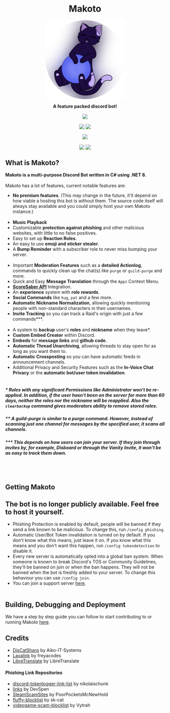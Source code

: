<h1 align="center">Makoto</h1>
<p align="center"><img src="ProjectMakoto/Assets/Prod.png" width=250 align="center"></p>
<p align="center" style="font-weight:bold;">A feature packed discord bot!</p>

<p align="center"><img src="https://github.com/Fortunevale/ProjectMakoto/actions/workflows/dev.yml/badge.svg?branch=dev" align="center">
<p align="center"><img src="https://img.shields.io/github/contributors/Fortunevale/ProjectMakoto" align="center"> <img src="https://img.shields.io/github/issues-raw/Fortunevale/ProjectMakoto" align="center"></p>
<p align="center"><img src="https://wakatime.com/badge/github/Fortunevale/ProjectMakoto.svg" align="center"></p>

<p align="center"><img src="https://img.shields.io/github/stars/Fortunevale/ProjectMakoto?style=social" align="center"> <img src="https://img.shields.io/github/watchers/Fortunevale/ProjectMakoto?style=social" align="center"></p>

## What is Makoto?

**Makoto is a multi-purpose Discord Bot written in C# using .NET 8.**
<br></br>
Makoto has a lot of features, current notable features are:
- **No premium features**. (This may change in the future, it'll depend on how viable a hosting this bot is without them. The source code itself will always stay available and you could simply host your own Makoto instance.)
<br></br>
- **Music Playback**
- Customizable **protection against phishing** and other malicious websites, with little to no false positives.
- Easy to set up **Reaction Roles**.
- An easy to use **emoji and sticker stealer**.
- A **Bump Reminder** with a subscriber role to never miss bumping your server.
<br></br>
- Important **Moderation Features** such as a **detailed Actionlog**, commands to quickly clean up the chat(s) like `purge` or `guild-purge` and more.
- Quick and Easy **Message Translation** through the `Apps` Context Menu.
- **[ScoreSaber API](https://scoresaber.com)** Integration.
- An **experience** system with **role rewards**.
- **Social Commands** like `hug`, `pat` and a few more.
- **Automatic Nickname Normalization**, allowing quickly mentioning people with non-standard characters in their usernames.
- **Invite Tracking** so you can track a Raid's origin with just a few commands***.
<br></br>
- A system to **backup** user's **roles** and **nickname** when they leave*.
- **Custom Embed Creator** within Discord.
- **Embeds** for **message links** and **github code**.
- **Automatic Thread Unarchiving**, allowing threads to stay open for as long as you want them to.
- **Automatic Crossposting** so you can have automatic feeds in announcement channels.
- Additional Privacy and Security Features such as the **In-Voice Chat Privacy** or the **automatic bot/user token invalidation**.
<br></br>
##### \* Roles with any significant Permissions like Administrator won't be re-applied. In addition, if the user hasn't been on the server for more than 60 days, neither the roles nor the nickname will be reapplied. Also the `clearbackup` command gives moderators ability to remove stored roles.

##### \** A guild-purge is similar to a purge command. However, instead of scanning just one channel for messages by the specified user, it scans all channels.

##### \*** This depends on how users can join your server. If they join through invites by, for example, Disboard or through the Vanity Invite, it won't be as easy to track them down.
<br></br>
## Getting Makoto

## The bot is no longer publicly available. Feel free to host it yourself.

- Phishing Protection is enabled by default, people will be banned if they send a link known to be malicious. To change this, run `/config phishing`.
- Automatic User/Bot Token invalidation is turned on by default. If you don't know what this means, just leave it on. If you know what this means and you don't want this happen, run `/config tokendetection` to disable it.
- Every new server is automatically opted into a global ban system. When someone is known to break Discord's TOS or Community Guidelines, they'll be banned on join or when the ban happens. They will not be banned when the bot is freshly added to your server. To change this behaviour you can use `/config join`.
- You can join a support server [here](https://s.aitsys.dev/makotoguild).
<br></br>
## Building, Debugging and Deployment

We have a step by step guide you can follow to start contributing to or running Makoto [here](./CONTRIBUTING.md).
## Credits

- [DisCatSharp](https://github.com/Aiko-IT-Systems/DisCatSharp) by Aiko-IT-Systems
- [Lavalink](https://github.com/freyacodes/Lavalink) by freyacodes
- [LibreTranslate](https://github.com/LibreTranslate/LibreTranslate) by LibreTranslate
#### Phishing Link Repositories
- [discord-tokenlogger-link-list](https://github.com/nikolaischunk/discord-tokenlogger-link-list/) by nikolaischunk
- [links](https://github.com/DevSpen/links/) by DevSpen
- [SteamScamSites](https://github.com/PoorPocketsMcNewHold/SteamScamSites/) by PoorPocketsMcNewHold
- [fluffy-blocklist](https://github.com/sk-cat/fluffy-blocklist/) by sk-cat
- [videogame-scam-blocklist](https://github.com/Vytrah/videogame-scam-blocklist/) by Vytrah
